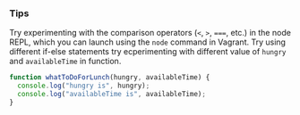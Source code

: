### Tips

Try experimenting with the comparison operators (`<`, `>`, `===`, etc.) in the node REPL, which you can launch using the `node` command in Vagrant.
Try using different if-else statements
try ecperimenting with  different value of `hungry` and `availableTime` in function.

```javascript
function whatToDoForLunch(hungry, availableTime) {
  console.log("hungry is", hungry);
  console.log("availableTime is", availableTime);
}
```